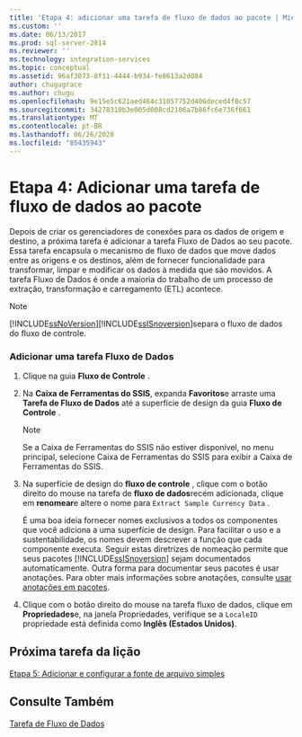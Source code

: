 ```yaml
---
title: 'Etapa 4: adicionar uma tarefa de fluxo de dados ao pacote | Microsoft Docs'
ms.custom: ''
ms.date: 06/13/2017
ms.prod: sql-server-2014
ms.reviewer: ''
ms.technology: integration-services
ms.topic: conceptual
ms.assetid: 96af3073-8f11-4444-b934-fe8613a2d084
author: chugugrace
ms.author: chugu
ms.openlocfilehash: 9e15e5c621aed464c31057752d406deced4f8c57
ms.sourcegitcommit: 34278310b3e005d008cd2106a7b86fc6e736f661
ms.translationtype: MT
ms.contentlocale: pt-BR
ms.lasthandoff: 06/26/2020
ms.locfileid: "85435943"
---
```

# <a name="step-4-adding-a-data-flow-task-to-the-package"></a>Etapa 4: Adicionar uma tarefa de fluxo de dados ao pacote
  Depois de criar os gerenciadores de conexões para os dados de origem e destino, a próxima tarefa é adicionar a tarefa Fluxo de Dados ao seu pacote. Essa tarefa encapsula o mecanismo de fluxo de dados que move dados entre as origens e os destinos, além de fornecer funcionalidade para transformar, limpar e modificar os dados à medida que são movidos. A tarefa Fluxo de Dados é onde a maioria do trabalho de um processo de extração, transformação e carregamento (ETL) acontece.  
  
> [!NOTE]  
>  [!INCLUDE[ssNoVersion](../includes/ssnoversion-md.md)][!INCLUDE[ssISnoversion](../includes/ssisnoversion-md.md)]separa o fluxo de dados do fluxo de controle.  
  
### <a name="to-add-a-data-flow-task"></a>Adicionar uma tarefa Fluxo de Dados  
  
1.  Clique na guia **Fluxo de Controle** .  
  
2.  Na **Caixa de Ferramentas do SSIS**, expanda **Favoritos**e arraste uma **Tarefa de Fluxo de Dados** até a superfície de design da guia **Fluxo de Controle** .  
  
    > [!NOTE]  
    >  Se a Caixa de Ferramentas do SSIS não estiver disponível, no menu principal, selecione Caixa de Ferramentas do SSIS para exibir a Caixa de Ferramentas do SSIS.  
  
3.  Na superfície de design do **fluxo de controle** , clique com o botão direito do mouse na tarefa de **fluxo de dados**recém adicionada, clique em **renomear**e altere o nome para `Extract Sample Currency Data` .  
  
     É uma boa ideia fornecer nomes exclusivos a todos os componentes que você adiciona a uma superfície de design. Para facilitar o uso e a sustentabilidade, os nomes devem descrever a função que cada componente executa. Seguir estas diretrizes de nomeação permite que seus pacotes [!INCLUDE[ssISnoversion](../includes/ssisnoversion-md.md)] sejam documentados automaticamente. Outra forma para documentar seus pacotes é usar anotações. Para obter mais informações sobre anotações, consulte [usar anotações em pacotes](use-annotations-in-packages.md).  
  
4.  Clique com o botão direito do mouse na tarefa fluxo de dados, clique em **Propriedades**e, na janela Propriedades, verifique se a `LocaleID` propriedade está definida como **Inglês (Estados Unidos)**.  
  
## <a name="next-task-in-lesson"></a>Próxima tarefa da lição  
 [Etapa 5: Adicionar e configurar a fonte de arquivo simples](lesson-1-5-adding-and-configuring-the-flat-file-source.md)  
  
## <a name="see-also"></a>Consulte Também  
 [Tarefa de Fluxo de Dados](control-flow/data-flow-task.md)  
  
  
